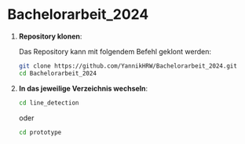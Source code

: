 # Bachelorarbeit_2024

1. **Repository klonen**:

   Das Repository kann mit folgendem Befehl geklont werden:

   ```bash
   git clone https://github.com/YannikHRW/Bachelorarbeit_2024.git
   cd Bachelorarbeit_2024
   ```
2. **In das jeweilige Verzeichnis wechseln**:

   ```bash
   cd line_detection
   ```
   oder
   ```bash
   cd prototype
   ```

